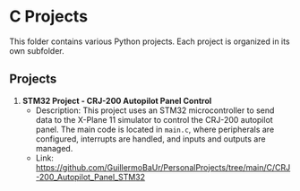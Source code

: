 # C Projects

This folder contains various Python projects. Each project is organized in its own subfolder.

## Projects
1. **STM32 Project - CRJ-200 Autopilot Panel Control**
    - Description: This project uses an STM32 microcontroller to send data to the X-Plane 11 simulator to control the CRJ-200 autopilot panel. The main code is located in `main.c`, where peripherals are configured, interrupts are handled, and inputs and outputs are managed.
    - Link: https://github.com/GuillermoBaUr/PersonalProjects/tree/main/C/CRJ-200_Autopilot_Panel_STM32

